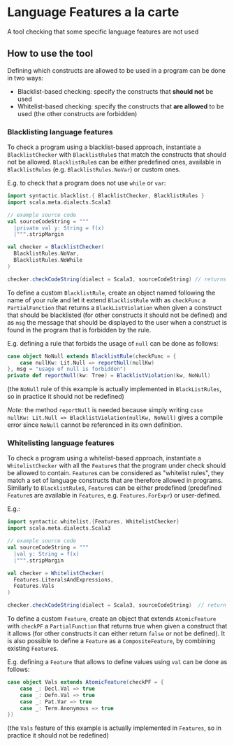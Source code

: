 # Language Features a la carte

A tool checking that some specific language features are not used

## How to use the tool
Defining which constructs are allowed to be used in a program can be done in two ways:
* Blacklist-based checking: specify the constructs that <b>should not</b> be used
* Whitelist-based checking: specify the constructs that <b>are allowed</b> to be used (the other constructs are forbidden)

### Blacklisting language features
To check a program using a blacklist-based approach, instantiate a `BlacklistChecker` with
`BlacklistRule`s that match the constructs that should not be allowed.
`BlacklistRule`s can be either predefined ones, available in `BlacklistRules` (e.g.
`BlacklistRules.NoVar`) or custom ones.

E.g. to check that a program does not use `while` or `var`:
```Scala
import syntactic.blacklist.{ BlacklistChecker, BlacklistRules }
import scala.meta.dialects.Scala3

// example source code
val sourceCodeString = """
  |private val y: String = f(x)
  |""".stripMargin

val checker = BlacklistChecker(
  BlacklistRules.NoVar,
  BlacklistRules.NoWhile
)

checker.checkCodeString(dialect = Scala3, sourceCodeString) // returns Valid
```

To define a custom `BlacklistRule`, create an
object named following the name of your rule and let it extend `BlacklistRule` with as `checkFunc`
a `PartialFunction` that returns a `BlackListViolation` when given a construct that should be blacklisted (for
other constructs it should not be defined) and as `msg` the message that should
be displayed to the user when a construct is found in the program that is forbidden by the rule.

E.g. defining a rule that forbids the usage of `null` can be done as follows:
```Scala
case object NoNull extends BlacklistRule(checkFunc = {
    case nullKw: Lit.Null => reportNull(nullKw)
}, msg = "usage of null is forbidden")
private def reportNull(kw: Tree) = BlacklistViolation(kw, NoNull)
```
(the `NoNull` rule of this example is actually implemented in `BlackListRules`, so in practice it should not
be redefined)

*Note:* the method `reportNull` is needed because simply writing `case nullKw: Lit.Null => BlacklistViolation(nullKw, NoNull)`
gives a compile error since `NoNull` cannot be referenced in its own definition.

### Whitelisting language features
To check a program using a whitelist-based approach, instantiate a `WhitelistChecker` with all the
`Feature`s that the program under check should be allowed to contain. `Feature`s can be considered as
"whitelist rules", they match a set of language constructs that are therefore allowed in programs.
Similarly to `BlacklistRule`s, `Feature`s can be either predefined (predefined `Feature`s are available
in `Features`, e.g. `Features.ForExpr`) or user-defined.

E.g.:
```Scala
import syntactic.whitelist.{Features, WhitelistChecker}
import scala.meta.dialects.Scala3

// example source code
val sourceCodeString = """
  |val y: String = f(x)
  |""".stripMargin

val checker = WhitelistChecker(
  Features.LiteralsAndExpressions,
  Features.Vals
)

checker.checkCodeString(dialect = Scala3, sourceCodeString)  // return Valid

```

To define a custom `Feature`, create an object that
extends `AtomicFeature` with `checkPF` a `PartialFunction` that returns true when given a construct
that it allows (for other constructs it can either return `false` or not be defined). It is also
possible to define a `Feature` as a `CompositeFeature`, by combining existing `Feature`s.

E.g. defining a `Feature` that allows to define values using `val` can be done as follows:
```Scala
case object Vals extends AtomicFeature(checkPF = {
    case _: Decl.Val => true
    case _: Defn.Val => true
    case _: Pat.Var => true
    case _: Term.Anonymous => true
})
```
(the `Vals` feature of this example is actually implemented in `Features`, so in practice
it should not be redefined)

